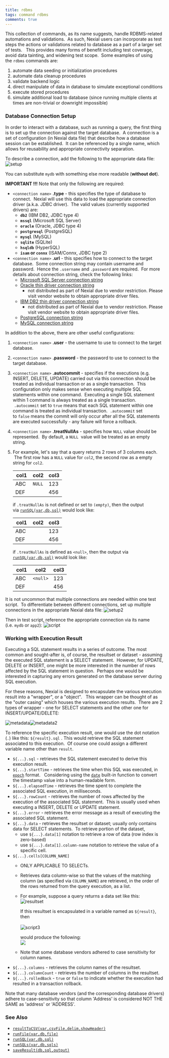 ```yaml
---
title: rdbms
tags: command rdbms
comments: true
---
```



This collection of commands, as its name suggests, handle RDBMS-related automations and validations.  As such, Nexial 
users can incorporate as test steps the actions or validations related to database as a part of a larger set of tests.  
This provides many forms of benefit including test coverage, avoid data tainting, and widening test scope.  Some 
examples of using the `rdbms` commands are:
1. automate data seeding or initialization procedures
2. automate data cleanup procedures
3. validate backend logic
4. direct manipulate of data in database to simulate exceptional conditions
5. execute stored procedures
6. simulate additional load to database (since running multiple clients at times are non-trivial or downright 
   impossible)


### Database Connection Setup
In order to interact with a database, such as running a query, the first thing is to set up the connection against 
the target database.  A connection is a set of configuration (in Nexial data file) that describe how a database 
session can be established.  It can be referenced by a single name, which allows for reusability and appropriate 
connectivity separation.

To describe a connection, add the following to the appropriate data file:
![setup](image/index_01.png)

You can substitute `mydb` with something else more readable (**without dot**).

**IMPORTANT !!!** Note that only the following are required:
- `<connection name>` **.type** \- this specifies the type of database to connect.  Nexial will use this data to 
load the appropriate connection driver (a.k.a. JDBC driver).  The valid values (currently supported drivers) are:
	 - **`db2`** (IBM DB2, JDBC type 4)
	 - **`mssql`** (Microsoft SQL Server)
	 - **`oracle`** (Oracle, JDBC type 4)
	 - **`postgresql`** (PostgreSQL)
	 - **`mysql`** (MySQL)
	 - **`sqlite`** (SQLite)
	 - **`hsqldb`** (HyperSQL)
	 - **`isam` or `connx`** (ISAM/Connx, JDBC type 2)
- `<connection name>` **.url** \- this specifies how to connect to the target database.  Some connection string may 
  contain username and password.  Hence the `.username` and `.password` are required.  For more details about 
  connection string, check the following links:
  - <a href="https://msdn.microsoft.com/en-us/library/ms378428(v=sql.110).aspx" class="external-link" target="_nexial_external">Microsoft SQL Server connection string</a>
  - <a href="http://www.orafaq.com/wiki/JDBC#Thin_driver" class="external-link" target="_nexial_external">Oracle thin driver connection string</a>
    - not distributed as part of Nexial due to vendor restriction.  Please visit vendor website to obtain appropriate 
      driver files.
  - <a href="https://www.ibm.com/support/knowledgecenter/SSEPGG_9.7.0/com.ibm.db2.luw.apdv.java.doc/src/tpc/imjcc_r0052342.html" class="external-link" target="_nexial_external">IBM DB2 thin driver connection string</a>
    - not distributed as part of Nexial due to vendor restriction.  Please visit vendor website to obtain appropriate 
      driver files.
  - <a href="https://jdbc.postgresql.org/documentation/80/connect.html" class="external-link" target="_nexial_external">PostgreSQL connection string</a>
  - <a href="https://dev.mysql.com/doc/connector-j/5.1/en/connector-j-reference-configuration-properties.html" class="external-link" target="_nexial_external">MySQL connection string</a>

In addition to the above, there are other useful configurations:
1. `<connection name>` **.user** \- the username to use to connect to the target database.
2. `<connection name>` **.password** \- the password to use to connect to the target database.
3. `<connection name>` **.autocommit** \- specifies if the executions (e.g. INSERT, DELETE, UPDATE) carried out via 
   this connection should be treated as individual transaction or as a single transaction.  This configuration only 
   makes sense when executing multiple SQL statements within one command.  Executing a single SQL statement within 1 
   command is always treated as a single transaction.  `.autocommit` set to `true` means that each SQL statement 
   within one command is treated as individual transaction.  `.autocommit` set to `false` means the commit will only 
   occur after all the SQL statements are executed successfully - any failure will force a rollback.
4. `<connection name>` **.treatNullAs** \- specifies how `NULL` value should be represented.  By default, a `NULL` 
   value will be treated as an empty string. 
5. For example, let's say that a query returns 2 rows of 3 columns each.  The first row has a `NULL` value for `col2`, 
   the second row as a empty string for `col2`.

   | col1 | col2   | col3 |
   | ---- | ------ | ---- |
   | ABC  | `NULL` | 123  |
   | DEF  |        | 456  |
    
   if <connection name>`.treatNullAs` is not defined or set to `(empty)`, then the output 
   via [`runSQL(var,db,sql)`](runSQL(var,db,sql)) would look like:
   
   | col1 | col2 | col3 |
   | ---- | ---- | ---- |
   | ABC  |      | 123  |
   | DEF  |      | 456  |
    
   if <connection name>`.treatNullAs` is defined as `<null>`, then the output via 
   [`runSQL(var,db,sql)`](runSQL(var,db,sql)) would look like:

   | col1 | col2     | col3 |
   | ---- | -------- | ---- |
   | ABC  | `<null>` | 123  |
   | DEF  |          | 456  |
    
It is not uncommon that multiple connections are needed within one test script.  To differentiate between different 
connections, set up multiple connections in the appropriate Nexial data file:
![setup2](image/index_02.png)

Then in test script, reference the appropriate connection via its name (i.e. `mydb` or `app2`):
![script](image/index_03.png)


### Working with Execution Result
Executing a SQL statement results in a series of outcome. The most common and sought-after is, of course, the 
resultset or dataset - assuming the executed SQL statement is a SELECT statement.  However, for UPDATE, DELETE or 
INSERT, one might be more interested in the number of rows affected by the SQL statement in question.  Perhaps one 
would be interested in capturing any errors generated on the database server during SQL execution.

For these reasons, Nexial is designed to encapsulate the various execution result into a "wrapper", or a "object".  
This wrapper can be thought of as the "outer casing" which houses the various execution results.  There are 2 types 
of wrapper - one for SELECT statements and the other one for INSERT/UPDATE/DELETE:<br/>

![metadata](image/index_04.png)![metadata2](image/index_05.png)

To reference the specific execution result, one would use the dot notation (`.`) like this: `${result}.sql` . This 
would retrieve the SQL statement associated to this execution.  Of course one could assign a different variable name 
other than `result`.
- `${...}.sql` \- retrieves the SQL statement executed to derive this execution result.
- `${...}.startTime` \- retrieves the time when this SQL was executed, in 
  <a href="https://en.wikipedia.org/wiki/Unix_time" class="external-link" target="_nexial_external">`epoch`</a> format.  
  Considering using the [`date`](../../functions/$(date)) built-in function to convert the timestamp value into a 
  human-readable form.
- `${...}.elapsedTime` \- retrieves the time spent to complete the associated SQL execution, in milliseconds.
- `${...}.rowCount` \- retrieves the number of rows affected by the execution of the associated SQL statement.  This 
   is usually used when executing a INSERT, DELETE or UPDATE statement. 
- `${...}.error` \- retrieves the error message as a result of executing the associated SQL statement. 
- `${...}.data` \- retrieves the resultset or dataset; usually only contains data for SELECT statements.  To retrieve 
  portion of the dataset, 
  - use `${...}.data[1]` notation to retrieve a row of data (row index is zero-based)
  - use `${...}.data[1].column-name` notation to retrieve the value of a specific cell. 
- `${...}.cells[COLUMN_NAME]`
  - ONLY APPLICABLE TO SELECTs. 
  - Retrieves data column-wise so that the values of the matching column (as specified via `COLUMN_NAME`) are 
    retrieved, in the order of the rows returned from the query execution, as a list.  
  - For example, suppose a query returns a data set like this:  <br/>
    ![resultset](image/index_06.png)  

    If this resultset is encapsulated in a variable named as `${result}`, then <br/>  
    ![script3](image/index_07.png)
    
    would produce the following:<br/>
    ![](image/index_08.png)
  - Note that some database vendors adhered to case sensitivity for column names.
- `${...}.columns` \- retrieves the column names of the resultset. 
- `${...}.columnCount` \- retrieves the number of columns in the resultset.
- `${...}.rolledBack` - `true` or `false` to indicate whether the execution had resulted in a transaction rollback.

Note that many database vendors (and the corresponding database drivers) adhere to case-sensitivity so that column 
'Address' is considered NOT THE SAME as 'address' or 'ADDRESS'.


### See Also
- [`resultToCSV(var,csvFile,delim,showHeader)`](resultToCSV(var,csvFile,delim,showHeader))
- [`runFile(var,db,file)`](runFile(var,db,file))
- [`runSQL(var,db,sql)`](runSQL(var,db,sql))
- [`runSQLs(var,db,sqls)`](runSQLs(var,db,sqls))
- [`saveResult(db,sql,output)`](saveResult(db,sql,output))
